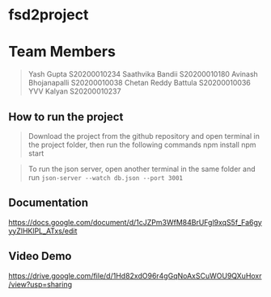 # fsd2project

# Team Members

> Yash Gupta S20200010234
> Saathvika Bandii S20200010180
> Avinash Bhojanapalli S20200010038
> Chetan Reddy Battula S20200010036
> YVV Kalyan S20200010237

## How to run the project

> Download the project from the github repository and open terminal in the project folder, then run the following commands
> npm install
> npm start

> To run the json server, open another terminal in the same folder and run
> ``json-server --watch db.json --port 3001``

## Documentation 

https://docs.google.com/document/d/1cJZPm3WfM84BrUFgl9xqS5f_Fa6gyyyZlHKlPL_ATxs/edit

## Video Demo

https://drive.google.com/file/d/1Hd82xdO96r4gGqNoAxSCuWOU9QXuHoxr/view?usp=sharing
